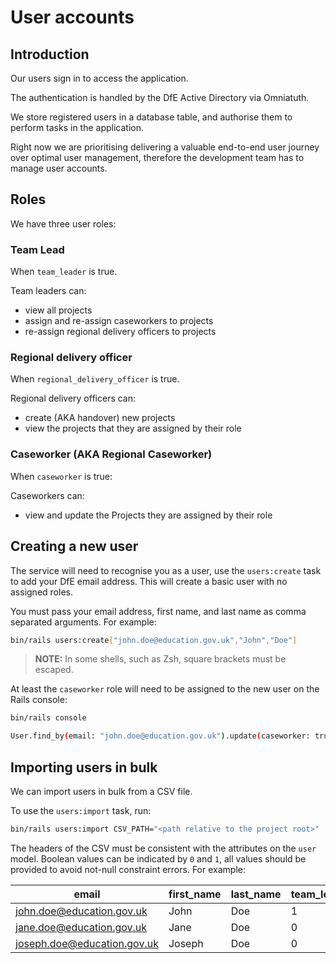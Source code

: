 # User accounts

## Introduction

Our users sign in to access the application.

The authentication is handled by the DfE Active Directory via Omniatuth.

We store registered users in a database table, and authorise them to perform
tasks in the application.

Right now we are prioritising delivering a valuable end-to-end user journey over
optimal user management, therefore the development team has to manage user
accounts.

## Roles

We have three user roles:

### Team Lead

When `team_leader` is true.

Team leaders can:

- view all projects
- assign and re-assign caseworkers to projects
- re-assign regional delivery officers to projects

### Regional delivery officer

When `regional_delivery_officer` is true.

Regional delivery officers can:

- create (AKA handover) new projects
- view the projects that they are assigned by their role

### Caseworker (AKA Regional Caseworker)

When `caseworker` is true:

Caseworkers can:

- view and update the Projects they are assigned by their role

## Creating a new user

The service will need to recognise you as a user, use the `users:create` task to
add your DfE email address. This will create a basic user with no assigned
roles.

You must pass your email address, first name, and last name as comma separated
arguments. For example:

```bash
bin/rails users:create["john.doe@education.gov.uk","John","Doe"]
```

> **NOTE:** In some shells, such as Zsh, square brackets must be escaped.

At least the `caseworker` role will need to be assigned to the new user on the
Rails console:

```bash
bin/rails console

User.find_by(email: "john.doe@education.gov.uk").update(caseworker: true)
```

## Importing users in bulk

We can import users in bulk from a CSV file.

To use the `users:import` task, run:

```bash
bin/rails users:import CSV_PATH="<path relative to the project root>"
```

The headers of the CSV must be consistent with the attributes on the `user`
model. Boolean values can be indicated by `0` and `1`, all values should be
provided to avoid not-null constraint errors. For example:

| email                       | first_name | last_name | team_leader | regional_delivery_officer | caseworker |
| --------------------------- | ---------- | --------- | ----------- | ------------------------- | ---------- |
| john.doe@education.gov.uk   | John       | Doe       | 1           | 0                         | 0          |
| jane.doe@education.gov.uk   | Jane       | Doe       | 0           | 1                         | 0          |
| joseph.doe@education.gov.uk | Joseph     | Doe       | 0           | 0                         | 1          |
